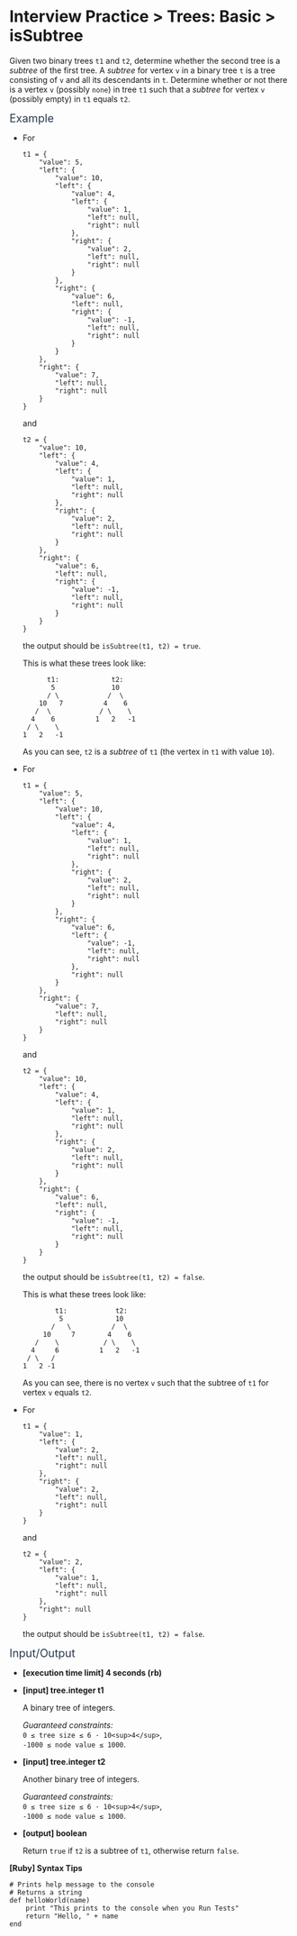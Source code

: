 # Interview Practice > Trees: Basic > isSubtree
<div class="markdown -arial">

Given two binary trees `t1` and `t2`, determine whether the second tree is a _subtree_ of the first tree. A _subtree_ for vertex `v` in a binary tree `t` is a tree consisting of `v` and all its descendants in `t`. Determine whether or not there is a vertex `v` (possibly `none`) in tree `t1` such that a _subtree_ for vertex `v` (possibly empty) in `t1` equals `t2`.

<span class="markdown--header" style="color:#2b3b52;font-size:1.4em">Example</span>

*   For

        t1 = {
            "value": 5,
            "left": {
                "value": 10,
                "left": {
                    "value": 4,
                    "left": {
                        "value": 1,
                        "left": null,
                        "right": null
                    },
                    "right": {
                        "value": 2,
                        "left": null,
                        "right": null
                    }
                },
                "right": {
                    "value": 6,
                    "left": null,
                    "right": {
                        "value": -1,
                        "left": null,
                        "right": null
                    }
                }
            },
            "right": {
                "value": 7,
                "left": null,
                "right": null
            }
        }

    and

        t2 = {
            "value": 10,
            "left": {
                "value": 4,
                "left": {
                    "value": 1,
                    "left": null,
                    "right": null
                },
                "right": {
                    "value": 2,
                    "left": null,
                    "right": null
                }
            },
            "right": {
                "value": 6,
                "left": null,
                "right": {
                    "value": -1,
                    "left": null,
                    "right": null
                }
            }
        }

    the output should be `isSubtree(t1, t2) = true`.

    This is what these trees look like:

              t1:             t2:
               5              10
              / \            /  \
            10   7          4    6
           /  \            / \    \
          4    6          1   2   -1
         / \    \
        1   2   -1

    As you can see, `t2` is a _subtree_ of `t1` (the vertex in `t1` with value `10`).

*   For

        t1 = {
            "value": 5,
            "left": {
                "value": 10,
                "left": {
                    "value": 4,
                    "left": {
                        "value": 1,
                        "left": null,
                        "right": null
                    },
                    "right": {
                        "value": 2,
                        "left": null,
                        "right": null
                    }
                },
                "right": {
                    "value": 6,
                    "left": {
                        "value": -1,
                        "left": null,
                        "right": null
                    },
                    "right": null
                }
            },
            "right": {
                "value": 7,
                "left": null,
                "right": null
            }
        }

    and

        t2 = {
            "value": 10,
            "left": {
                "value": 4,
                "left": {
                    "value": 1,
                    "left": null,
                    "right": null
                },
                "right": {
                    "value": 2,
                    "left": null,
                    "right": null
                }
            },
            "right": {
                "value": 6,
                "left": null,
                "right": {
                    "value": -1,
                    "left": null,
                    "right": null
                }
            }
        }

    the output should be `isSubtree(t1, t2) = false`.

    This is what these trees look like:

                t1:            t2:
                 5             10
               /   \          /  \
             10     7        4    6
           /    \           / \    \
          4     6          1   2   -1
         / \   /
        1   2 -1

    As you can see, there is no vertex `v` such that the subtree of `t1` for vertex `v` equals `t2`.

*   For

        t1 = {
            "value": 1,
            "left": {
                "value": 2,
                "left": null,
                "right": null
            },
            "right": {
                "value": 2,
                "left": null,
                "right": null
            }
        }

    and

        t2 = {
            "value": 2,
            "left": {
                "value": 1,
                "left": null,
                "right": null
            },
            "right": null
        }

    the output should be `isSubtree(t1, t2) = false`.

<span class="markdown--header" style="color:#2b3b52;font-size:1.4em">Input/Output</span>

*   **[execution time limit] 4 seconds (rb)**

*   **[input] tree.integer t1**

    A binary tree of integers.

    _Guaranteed constraints:_  
    `0 ≤ tree size ≤ 6 · 10<sup>4</sup>`,  
    `-1000 ≤ node value ≤ 1000`.

*   **[input] tree.integer t2**

    Another binary tree of integers.

    _Guaranteed constraints:_  
    `0 ≤ tree size ≤ 6 · 10<sup>4</sup>`,  
    `-1000 ≤ node value ≤ 1000`.

*   **[output] boolean**

    Return `true` if `t2` is a subtree of `t1`, otherwise return `false`.

**[Ruby] Syntax Tips**

    # Prints help message to the console
    # Returns a string
    def helloWorld(name)
        print "This prints to the console when you Run Tests"
        return "Hello, " + name
    end

</div>
